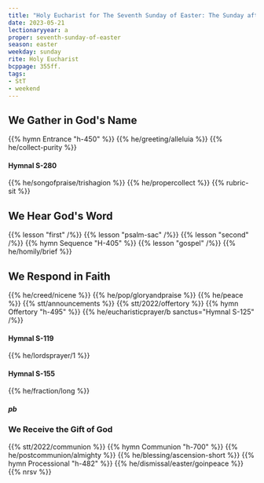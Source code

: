 ```yaml
---
title: "Holy Eucharist for The Seventh Sunday of Easter: The Sunday after Ascension Day"
date: 2023-05-21
lectionaryyear: a
proper: seventh-sunday-of-easter
season: easter
weekday: sunday
rite: Holy Eucharist
bcppage: 355ff.
tags:
- StT
- weekend
---
```

## We Gather in God's Name
{{% hymn Entrance "h-450" %}}
{{% he/greeting/alleluia %}}
{{% he/collect-purity %}}
#### Hymnal S-280
{{% he/songofpraise/trishagion %}}
{{% he/propercollect %}}
{{% rubric-sit %}}
## We Hear God's Word
{{% lesson "first" /%}}
{{% lesson "psalm-sac" /%}}
{{% lesson "second" /%}}
{{% hymn Sequence "H-405" %}}
{{% lesson "gospel" /%}}
{{% he/homily/brief %}}
## We Respond in Faith
{{% he/creed/nicene %}}
{{% he/pop/gloryandpraise %}}
{{% he/peace %}}
{{% stt/announcements %}}
{{% stt/2022/offertory %}}
{{% hymn Offertory "h-495" %}}
{{% he/eucharisticprayer/b sanctus="Hymnal S-125" /%}}
#### Hymnal S-119
{{% he/lordsprayer/1 %}}
#### Hymnal S-155
{{% he/fraction/long %}}
##### pb
### We Receive the Gift of God
{{% stt/2022/communion %}}
{{% hymn Communion "h-700" %}}
{{% he/postcommunion/almighty %}}
{{% he/blessing/ascension-short %}}
{{% hymn Processional "h-482" %}}
{{% he/dismissal/easter/goinpeace %}}
{{% nrsv %}}

